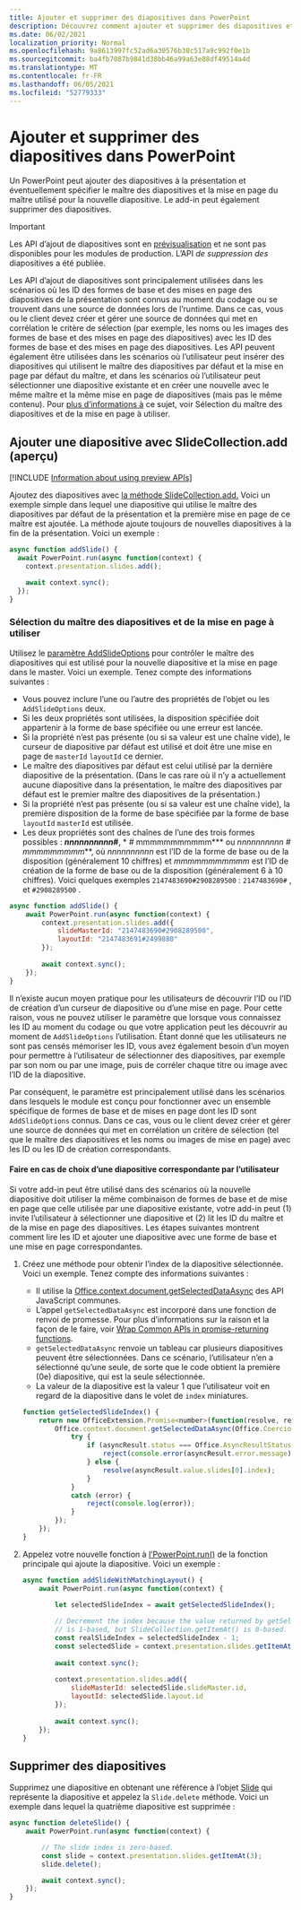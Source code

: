 ```yaml
---
title: Ajouter et supprimer des diapositives dans PowerPoint
description: Découvrez comment ajouter et supprimer des diapositives et spécifier le maître et la mise en page des nouvelles diapositives.
ms.date: 06/02/2021
localization_priority: Normal
ms.openlocfilehash: 9a8613997fc52ad6a30576b38c517a9c992f0e1b
ms.sourcegitcommit: ba4fb7087b9841d38bb46a99a63e88df49514a4d
ms.translationtype: MT
ms.contentlocale: fr-FR
ms.lasthandoff: 06/05/2021
ms.locfileid: "52779333"
---
```

# <a name="add-and-delete-slides-in-powerpoint"></a>Ajouter et supprimer des diapositives dans PowerPoint

Un PowerPoint peut ajouter des diapositives à la présentation et éventuellement spécifier le maître des diapositives et la mise en page du maître utilisé pour la nouvelle diapositive. Le add-in peut également supprimer des diapositives.

> [!IMPORTANT]
> Les API d’ajout de diapositives sont en [prévisualisation](../reference/requirement-sets/powerpoint-preview-apis.md) et ne sont pas disponibles pour les modules de production. L’API *de suppression des* diapositives a été publiée.

Les API d’ajout de diapositives sont principalement utilisées dans les scénarios où les ID des formes de base et des mises en page des diapositives de la présentation sont connus au moment du codage ou se trouvent dans une source de données lors de l’runtime. Dans ce cas, vous ou le client devez créer et gérer une source de données qui met en corrélation le critère de sélection (par exemple, les noms ou les images des formes de base et des mises en page des diapositives) avec les ID des formes de base et des mises en page des diapositives. Les API peuvent également être utilisées dans les scénarios où l’utilisateur peut insérer des diapositives qui utilisent le maître des diapositives par défaut et la mise en page par défaut du maître, et dans les scénarios où l’utilisateur peut sélectionner une diapositive existante et en créer une nouvelle avec le même maître et la même mise en page de diapositives (mais pas le même contenu). Pour [plus d’informations à](#selecting-which-slide-master-and-layout-to-use) ce sujet, voir Sélection du maître des diapositives et de la mise en page à utiliser.

## <a name="add-a-slide-with-slidecollectionadd-preview"></a>Ajouter une diapositive avec SlideCollection.add (aperçu)

[!INCLUDE [Information about using preview APIs](../includes/using-preview-apis-host.md)]

Ajoutez des diapositives avec [la méthode SlideCollection.add.](/javascript/api/powerpoint/powerpoint.slidecollection#add_options_) Voici un exemple simple dans lequel une diapositive qui utilise le maître des diapositives par défaut de la présentation et la première mise en page de ce maître est ajoutée. La méthode ajoute toujours de nouvelles diapositives à la fin de la présentation. Voici un exemple :

```javascript
async function addSlide() {
  await PowerPoint.run(async function(context) {
    context.presentation.slides.add();

    await context.sync();
  });
}
```

### <a name="selecting-which-slide-master-and-layout-to-use"></a>Sélection du maître des diapositives et de la mise en page à utiliser

Utilisez le [paramètre AddSlideOptions](/javascript/api/powerpoint/powerpoint.addslideoptions) pour contrôler le maître des diapositives qui est utilisé pour la nouvelle diapositive et la mise en page dans le master. Voici un exemple. Tenez compte des informations suivantes :

- Vous pouvez inclure l’une ou l’autre des propriétés de l’objet ou les `AddSlideOptions` deux.
- Si les deux propriétés sont utilisées, la disposition spécifiée doit appartenir à la forme de base spécifiée ou une erreur est lancée.
- Si la propriété n’est pas présente (ou si sa valeur est une chaîne vide), le curseur de diapositive par défaut est utilisé et doit être une mise en page de `masterId` `layoutId` ce dernier.
- Le maître des diapositives par défaut est celui utilisé par la dernière diapositive de la présentation. (Dans le cas rare où il n’y a actuellement aucune diapositive dans la présentation, le maître des diapositives par défaut est le premier maître des diapositives de la présentation.)
- Si la propriété n’est pas présente (ou si sa valeur est une chaîne vide), la première disposition de la forme de base spécifiée par la forme de base `layoutId` `masterId` est utilisée.
- Les deux propriétés sont des chaînes de l’une des trois formes possibles : ***nnnnnnnnnn*#**, * *#* mmmmmmmmmmm*** ou **_nnnnnnnnnn_ #* mmmmmmmmm***, où *nnnnnnnnnn* est l’ID de la forme de base ou de la disposition (généralement 10 chiffres) et *mmmmmmmmmmm* est l’ID de création de la forme de base ou de la disposition (généralement 6 à 10 chiffres). Voici quelques exemples `2147483690#2908289500` : `2147483690#` , et `#2908289500` .

```javascript
async function addSlide() {
    await PowerPoint.run(async function(context) {
        context.presentation.slides.add({
            slideMasterId: "2147483690#2908289500",
            layoutId: "2147483691#2499880"
        });
    
        await context.sync();
    });
}
```

Il n’existe aucun moyen pratique pour les utilisateurs de découvrir l’ID ou l’ID de création d’un curseur de diapositive ou d’une mise en page. Pour cette raison, vous ne pouvez utiliser le paramètre que lorsque vous connaissez les ID au moment du codage ou que votre application peut les découvrir au moment de `AddSlideOptions` l’utilisation. Étant donné que les utilisateurs ne sont pas censés mémoriser les ID, vous avez également besoin d’un moyen pour permettre à l’utilisateur de sélectionner des diapositives, par exemple par son nom ou par une image, puis de corréler chaque titre ou image avec l’ID de la diapositive.

Par conséquent, le paramètre est principalement utilisé dans les scénarios dans lesquels le module est conçu pour fonctionner avec un ensemble spécifique de formes de base et de mises en page dont les ID sont `AddSlideOptions` connus. Dans ce cas, vous ou le client devez créer et gérer une source de données qui met en corrélation un critère de sélection (tel que le maître des diapositives et les noms ou images de mise en page) avec les ID ou les ID de création correspondants.

#### <a name="have-the-user-choose-a-matching-slide"></a>Faire en cas de choix d’une diapositive correspondante par l’utilisateur

Si votre add-in peut être utilisé dans des scénarios où la nouvelle diapositive doit  utiliser la même combinaison de formes de base et de mise en page que celle utilisée par une diapositive existante, votre add-in peut (1) invite l’utilisateur à sélectionner une diapositive et (2) lit les ID du maître et de la mise en page des diapositives. Les étapes suivantes montrent comment lire les ID et ajouter une diapositive avec une forme de base et une mise en page correspondantes.

1. Créez une méthode pour obtenir l’index de la diapositive sélectionnée. Voici un exemple. Tenez compte des informations suivantes :

    - Il utilise la [Office.context.document.getSelectedDataAsync](/javascript/api/office/office.document#getSelectedDataAsync_coercionType__callback_) des API JavaScript communes.
    - L’appel `getSelectedDataAsync` est incorporé dans une fonction de renvoi de promesse. Pour plus d’informations sur la raison et la façon de le faire, voir [Wrap Common APIs in promise-returning functions](../develop/asynchronous-programming-in-office-add-ins.md#wrap-common-apis-in-promise-returning-functions).
    - `getSelectedDataAsync` renvoie un tableau car plusieurs diapositives peuvent être sélectionnées. Dans ce scénario, l’utilisateur n’en a sélectionné qu’une seule, de sorte que le code obtient la première (0e) diapositive, qui est la seule sélectionnée.
    - La valeur de la diapositive est la valeur 1 que l’utilisateur voit en regard de la diapositive dans le volet de `index` miniatures.

    ```javascript
    function getSelectedSlideIndex() {
        return new OfficeExtension.Promise<number>(function(resolve, reject) {
            Office.context.document.getSelectedDataAsync(Office.CoercionType.SlideRange, function(asyncResult) {
                try {
                    if (asyncResult.status === Office.AsyncResultStatus.Failed) {
                        reject(console.error(asyncResult.error.message));
                    } else {
                        resolve(asyncResult.value.slides[0].index);
                    }
                } 
                catch (error) {
                    reject(console.log(error));
                }
            });
        });
    }
    ```

2. Appelez votre nouvelle fonction à [l’PowerPoint.run()](/javascript/api/powerpoint#PowerPoint_run_batch_) de la fonction principale qui ajoute la diapositive. Voici un exemple :

    ```javascript
    async function addSlideWithMatchingLayout() {
        await PowerPoint.run(async function(context) {
    
            let selectedSlideIndex = await getSelectedSlideIndex();
        
            // Decrement the index because the value returned by getSelectedSlideIndex()
            // is 1-based, but SlideCollection.getItemAt() is 0-based.
            const realSlideIndex = selectedSlideIndex - 1;
            const selectedSlide = context.presentation.slides.getItemAt(realSlideIndex).load("slideMaster/id, layout/id");
        
            await context.sync();
        
            context.presentation.slides.add({
                slideMasterId: selectedSlide.slideMaster.id,
                layoutId: selectedSlide.layout.id
            });
        
            await context.sync();
        });
    }
    ```

## <a name="delete-slides"></a>Supprimer des diapositives

Supprimez une diapositive en obtenant une référence à l’objet [Slide](/javascript/api/powerpoint/powerpoint.slide) qui représente la diapositive et appelez la `Slide.delete` méthode. Voici un exemple dans lequel la quatrième diapositive est supprimée :

```javascript
async function deleteSlide() {
    await PowerPoint.run(async function(context) {

        // The slide index is zero-based. 
        const slide = context.presentation.slides.getItemAt(3);
        slide.delete();

        await context.sync();
    });
}
```
